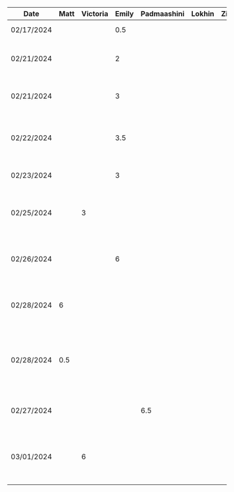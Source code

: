 | Date       | Matt | Victoria | Emily | Padmaashini  | Lokhin  | Zihe   | Task                                                  |
|------------|------|----------|-----|--------------|---------|--------|-------------------------------------------------------|
| 02/17/2024 |      |          | 0.5 |              |         |        | Set up initial project                                |
| 02/21/2024 |      |          | 2   |              |         |        | Added template functions for generator                |
| 02/21/2024 |      |          | 3   |              |         |        | Get random colour and palette from API                |
| 02/22/2024 |      |          | 3.5 |              |         |        | Display and generate colour palette on click          |
| 02/23/2024 |      |          | 3   |              |         |        | Fix generator UI and text contrast                    |
| 02/25/2024 |      |    3     |     |              |         |        | Implementing the menu and navigation bar              |
| 02/26/2024 |      |          | 6   |              |         |        | Implement undo/redo for generating palettes           |
| 02/28/2024 | 6    |          |     |              |         |        | Implement UI and API calls to lock/unlock colours     |
| 02/28/2024 | 0.5  |          |     |              |         |        | Persist locked colours across undo/redo state changes |
| 02/27/2024 |      |          |     |      6.5     |         |        | Add Preview screen and various UI elements in it      |
| 03/01/2024 |      |    6     |     |              |         |        | Saving colours locally to database, screen updates    |
